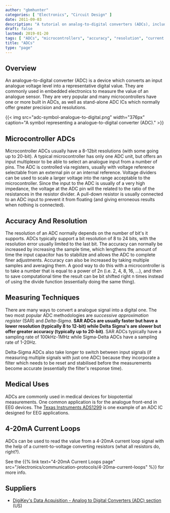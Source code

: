 ```yaml
---
author: "gbmhunter"
categories: [ "Electronics", "Circuit Design" ]
date: 2011-09-03
description: "A tutorial on analog-to-digital converters (ADCs), including accuracy, resolution, measuring techniques, usage in microcontrollers and more."
draft: false
lastmod: 2019-01-20
tags: [ "ADCs", "microcontrollers", "accuracy", "resolution", "current loop", "analog-to-digital converter", "digital", "analogue", "analog" ]
title: "ADCs"
type: "page"
---
```


## Overview

An analogue-to-digital converter (ADC) is a device which converts an input analogue voltage level into a representative digital value. They are commonly used in embedded electronics to measure the value of an analogue sensor. They are very popular and many microcontrollers have one or more built in ADCs, as well as stand-alone ADC ICs which normally offer greater precision and resolutions.

{{< img src="adc-symbol-analogue-to-digital.png" width="376px" caption="A symbol representing a analogue-to-digital converter (ADC)."  >}}

## Microcontroller ADCs

Microcontroller ADCs usually have a 8-12bit resolutions (with some going up to 20-bit). A typical microcontroller has only one ADC unit, but offers an input multiplexor to be able to select an analogue input from a number of pins. The ADC is controlled via registers, usually with voltage reference selectable from an external pin or an internal reference. Voltage dividers can be used to scale a larger voltage into the range acceptable to the microcontroller. Since the input to the ADC is usually of a very high impedance, the voltage at the ADC pin will the related to the ratio of the resistances in the resistor divider. A pull-down resistor is usually connected to an ADC input to prevent it from floating (and giving erroneous results when nothing is connected).

## Accuracy And Resolution

The resolution of an ADC normally depends on the number of bit's it supports. ADCs typically support a bit resolution of 8 to 24 bits, with the resolution error usually limited to the last bit. The accuracy can normally be increased by increasing the sample time, which lengthens the amount of time the input capacitor has to stabilize and allows the ADC to complete finer adjustments. Accuracy can also be increased by taking multiple samples and averaging them. A good way to do this with a microcontroller is to take a number that is equal to a power of 2n (i.e. 2, 4, 8, 16, ...), and then to save computational time the result can be bit shifted right n times instead of using the divide function (essentially doing the same thing).

## Measuring Techniques

There are many ways to convert a analogue signal into a digital one. The two most popular ADC methodologies are _successive approximation register_ (SAR) and _Delta-Sigma_. **SAR ADCs are usually faster but have a lower resolution (typically 8 to 12-bit) while Delta Sigma's are slower but offer greater accuracy (typically up to 20-bit)**. SAR ADCs typically have a sampling rate of 100kHz-1MHz while Sigma-Delta ADCs have a sampling rate of 1-20Hz.

Delta-Sigma ADCs also take longer to switch between input signals (if measuring multiple signals with just one ADC) because they incorporate a filter which needs to be reset and stabilised before the measurements become accurate (essentially the filter's response time).

## Medical Uses

ADCs are commonly used in medical devices for biopotential measurements. One common application is for the analogue front-end in EEG devices. The [Texas Instruments ADS1299](http://www.ti.com/product/ads1299) is one example of an ADC IC designed for EEG applications.

## 4-20mA Current Loops

ADCs can be used to read the value from a 4-20mA current loop signal with the help of a current-to-voltage converting resistors (what all resistors do, right?).

See the {{% link text="4-20mA Current Loops page" src="/electronics/communication-protocols/4-20ma-current-loops" %}} for more info.

## Suppliers

* [DigiKey's Data Acquisition - Analog to Digital Converters (ADC) section](https://www.digikey.com/products/en/integrated-circuits-ics/data-acquisition-analog-to-digital-converters-adc/700) (US)